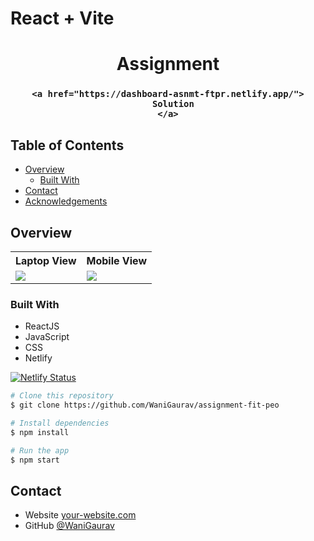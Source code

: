 # React + Vite


<h1 align="center">Assignment</h1>

<div align="center">
  <h3>
    
    <a href="https://dashboard-asnmt-ftpr.netlify.app/">
      Solution
    </a>
  </h3>
</div>

<!-- TABLE OF CONTENTS -->

## Table of Contents

- [Overview](#overview)
  - [Built With](#built-with)
- [Contact](#contact)
- [Acknowledgements](#acknowledgements)

<!-- OVERVIEW -->

## Overview

<p align = "center">
  <table>
    <tr>
      <th>Laptop View</th>
      <th>Mobile View</th>
    </tr>
    <tr>
      <td>
        <img src = "/components/images/screenshots/desktop-dark.png">
      </td>
      <td>
        <img src = "/components/images/screenshots/mobile-dark.png">
      </td>
    </tr>
  </table>
</p>

### Built With

<!-- This section should list any major frameworks that you built your project using. Here are a few examples.-->

- ReactJS
- JavaScript
- CSS
- Netlify

[![Netlify Status](https://api.netlify.com/api/v1/badges/018eb929-f7d7-4776-b402-5302cddfd796/deploy-status)](https://app.netlify.com/sites/dashboard-asnmt-ftpr/deploys)


```bash
# Clone this repository
$ git clone https://github.com/WaniGaurav/assignment-fit-peo

# Install dependencies
$ npm install

# Run the app
$ npm start
```


## Contact

- Website [your-website.com](https://dashboard-asnmt-ftpr.netlify.app/)
- GitHub [@WaniGaurav](https://github.com/WaniGaurav)
